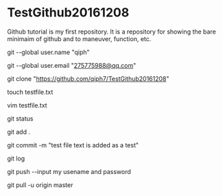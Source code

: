 # TestGithub20161208
Github tutorial is my first repository. It is a repository for showing the bare minimaim of github and to maneuver, function, etc. 

git --global user.name "qiph"

git --global user.email "275775988@qq.com"

git clone "https://github.com/qiph7/TestGithub20161208"

touch testfile.txt

vim testfile.txt

git status

git add .

git commit -m "test file text is added as a test" 

git log

git push    --input my usename and password

git pull -u origin master
